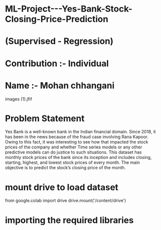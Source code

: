# ML-Project---Yes-Bank-Stock-Closing-Price-Prediction

# (Supervised - Regression)

# Contribution :- Individual

# Name :- Mohan chhangani

images (1).jfif

# Problem Statement

Yes Bank is a well-known bank in the Indian financial domain. Since 2018, it has been in the news because of the fraud case involving Rana Kapoor. Owing to this fact, it was interesting to see how that impacted the stock prices of the company and whether Time series models or any other predictive models can do justice to such situations. This dataset has monthly stock prices of the bank since its inception and includes closing, starting, highest, and lowest stock prices of every month. The main objective is to predict the stock’s closing price of the month.

# mount drive to load dataset
from google.colab import drive
drive.mount('/content/drive')

# importing the required libraries
